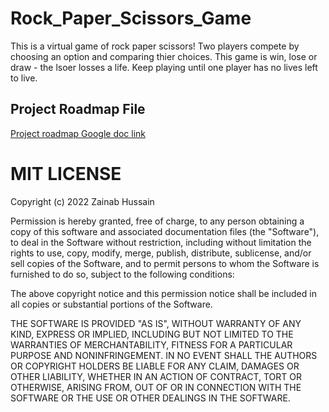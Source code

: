 # Rock_Paper_Scissors_Game

This is a virtual game of rock paper scissors! Two players compete by choosing an option and comparing thier choices. This game is win, lose or draw - the lsoer losses a life. Keep playing until one player has no lives left to live. 

## Project Roadmap File
[Project roadmap Google doc link](https://docs.google.com/document/d/16inCnH6OhokkQwBU66JvkRNml267j_Wlgc8IaMS80hg/edit?usp=sharing)

# MIT LICENSE

Copyright (c) 2022  Zainab Hussain 

Permission is hereby granted, free of charge, to any person obtaining a copy of this software and associated documentation files (the "Software"), to deal in the Software without restriction, including without limitation the rights to use, copy, modify, merge, publish, distribute, sublicense, and/or sell copies of the Software, and to permit persons to whom the Software is furnished to do so, subject to the following conditions:

The above copyright notice and this permission notice shall be included in all copies or substantial portions of the Software.

THE SOFTWARE IS PROVIDED "AS IS", WITHOUT WARRANTY OF ANY KIND, EXPRESS OR IMPLIED, INCLUDING BUT NOT LIMITED TO THE WARRANTIES OF MERCHANTABILITY, FITNESS FOR A PARTICULAR PURPOSE AND NONINFRINGEMENT. IN NO EVENT SHALL THE AUTHORS OR COPYRIGHT HOLDERS BE LIABLE FOR ANY CLAIM, DAMAGES OR OTHER LIABILITY, WHETHER IN AN ACTION OF CONTRACT, TORT OR OTHERWISE, ARISING FROM, OUT OF OR IN CONNECTION WITH THE SOFTWARE OR THE USE OR OTHER DEALINGS IN THE SOFTWARE.
